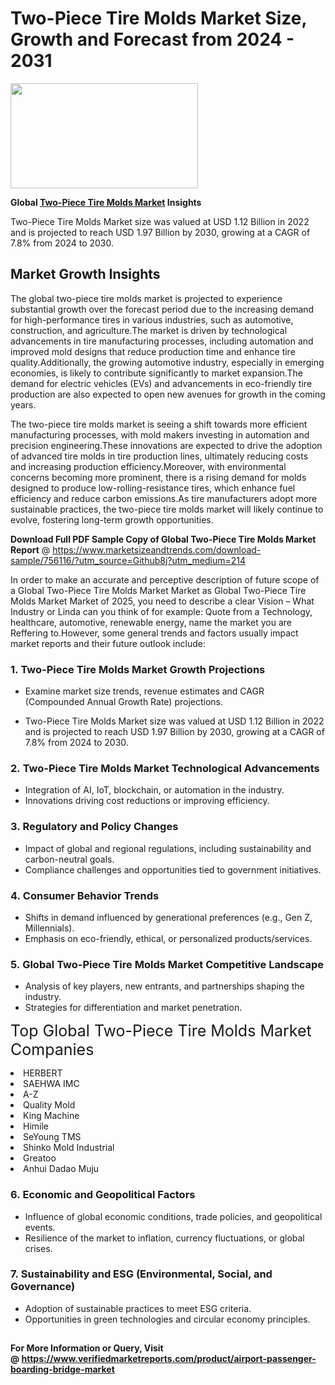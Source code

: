 <H1>Two-Piece Tire Molds Market Size, Growth and Forecast from 2024 - 2031</H1><img class="aligncenter size-medium wp-image-584254" src="https://thirdeyenews.in/wp-content/uploads/2024/09/Global-Market-Research-300x168.jpeg" alt="" width="300" height="168" /><p><strong>Global&nbsp;<a href="https://www.marketsizeandtrends.com/download-sample/756116/?utm_source=Github8j?utm_medium=214">Two-Piece Tire Molds Market</a> Insights</strong></p><p>Two-Piece Tire Molds Market size was valued at USD 1.12 Billion in 2022 and is projected to reach USD 1.97 Billion by 2030, growing at a CAGR of 7.8% from 2024 to 2030.</p><p><h2>Market Growth Insights</h2> <p>The global two-piece tire molds market is projected to experience substantial growth over the forecast period due to the increasing demand for high-performance tires in various industries, such as automotive, construction, and agriculture.The market is driven by technological advancements in tire manufacturing processes, including automation and improved mold designs that reduce production time and enhance tire quality.Additionally, the growing automotive industry, especially in emerging economies, is likely to contribute significantly to market expansion.The demand for electric vehicles (EVs) and advancements in eco-friendly tire production are also expected to open new avenues for growth in the coming years.</p> <p>The two-piece tire molds market is seeing a shift towards more efficient manufacturing processes, with mold makers investing in automation and precision engineering.These innovations are expected to drive the adoption of advanced tire molds in tire production lines, ultimately reducing costs and increasing production efficiency.Moreover, with environmental concerns becoming more prominent, there is a rising demand for molds designed to produce low-rolling-resistance tires, which enhance fuel efficiency and reduce carbon emissions.As tire manufacturers adopt more sustainable practices, the two-piece tire molds market will likely continue to evolve, fostering long-term growth opportunities.</p> <p><span class=""><strong>Download Full PDF Sample Copy of Global Two-Piece Tire Molds Market Report</strong> @ <a href="https://www.marketsizeandtrends.com/download-sample/756116/?utm_source=Github8j?utm_medium=214" target="_blank">https://www.marketsizeandtrends.com/download-sample/756116/?utm_source=Github8j?utm_medium=214</a></span></p><p>In order to make an accurate and perceptive description of future scope of a Global&nbsp;Two-Piece Tire Molds Market Market as Global&nbsp;Two-Piece Tire Molds Market Market of 2025, you need to describe a clear Vision &ndash; What Industry or Linda can you think of for example: Quote from a Technology, healthcare, automotive, renewable energy, name the market you are Reffering to.However, some general trends and factors usually impact market reports and their future outlook include:</p><h3>1.&nbsp;<strong>Two-Piece Tire Molds Market Growth Projections</strong></h3><ul><li>Examine market size trends, revenue estimates and CAGR (Compounded Annual Growth Rate) projections.</li><li><p>Two-Piece Tire Molds Market size was valued at USD 1.12 Billion in 2022 and is projected to reach USD 1.97 Billion by 2030, growing at a CAGR of 7.8% from 2024 to 2030.</p></li></ul><h3>2.&nbsp;<strong>Two-Piece Tire Molds Market Technological Advancements</strong></h3><ul><li>Integration of AI, IoT, blockchain, or automation in the industry.</li><li>Innovations driving cost reductions or improving efficiency.</li></ul><h3>3.&nbsp;<strong>Regulatory and Policy Changes</strong></h3><ul><li>Impact of global and regional regulations, including sustainability and carbon-neutral goals.</li><li>Compliance challenges and opportunities tied to government initiatives.</li></ul><h3>4.&nbsp;<strong>Consumer Behavior Trends</strong></h3><ul><li>Shifts in demand influenced by generational preferences (e.g., Gen Z, Millennials).</li><li>Emphasis on eco-friendly, ethical, or personalized products/services.</li></ul><h3>5.&nbsp;<strong>Global Two-Piece Tire Molds Market Competitive Landscape</strong></h3><ul><li>Analysis of key players, new entrants, and partnerships shaping the industry.</li><li>Strategies for differentiation and market penetration.</li></ul><p data-pm-slice="1 1 []"><span style="color: inherit; font-family: inherit; font-size: 25px;">Top Global Two-Piece Tire Molds Market Companies</span></p><div class="" data-test-id=""><p><li>HERBERT</li><li> SAEHWA IMC</li><li> A-Z</li><li> Quality Mold</li><li> King Machine</li><li> Himile</li><li> SeYoung TMS</li><li> Shinko Mold Industrial</li><li> Greatoo</li><li> Anhui Dadao Muju</li></p></div><h3>6.&nbsp;<strong>Economic and Geopolitical Factors</strong></h3><ul><li>Influence of global economic conditions, trade policies, and geopolitical events.</li><li>Resilience of the market to inflation, currency fluctuations, or global crises.</li></ul><h3>7.&nbsp;<strong>Sustainability and ESG (Environmental, Social, and Governance)</strong></h3><ul><li>Adoption of sustainable practices to meet ESG criteria.</li><li>Opportunities in green technologies and circular economy principles.</li></ul><h2><strong style="font-size: 14px;">For More Information or Query, Visit @&nbsp;</strong><a style="background-color: #ffffff; font-size: 14px;" href="https://www.marketsizeandtrends.com/report/two-piece-tire-molds-market/" target="_blank">https://www.verifiedmarketreports.com/product/airport-passenger-boarding-bridge-market</a></h2>